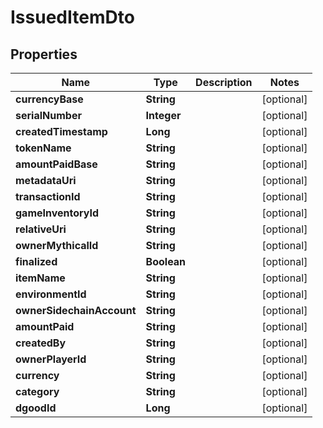 

# IssuedItemDto

## Properties

Name | Type | Description | Notes
------------ | ------------- | ------------- | -------------
**currencyBase** | **String** |  |  [optional]
**serialNumber** | **Integer** |  |  [optional]
**createdTimestamp** | **Long** |  |  [optional]
**tokenName** | **String** |  |  [optional]
**amountPaidBase** | **String** |  |  [optional]
**metadataUri** | **String** |  |  [optional]
**transactionId** | **String** |  |  [optional]
**gameInventoryId** | **String** |  |  [optional]
**relativeUri** | **String** |  |  [optional]
**ownerMythicalId** | **String** |  |  [optional]
**finalized** | **Boolean** |  |  [optional]
**itemName** | **String** |  |  [optional]
**environmentId** | **String** |  |  [optional]
**ownerSidechainAccount** | **String** |  |  [optional]
**amountPaid** | **String** |  |  [optional]
**createdBy** | **String** |  |  [optional]
**ownerPlayerId** | **String** |  |  [optional]
**currency** | **String** |  |  [optional]
**category** | **String** |  |  [optional]
**dgoodId** | **Long** |  |  [optional]



